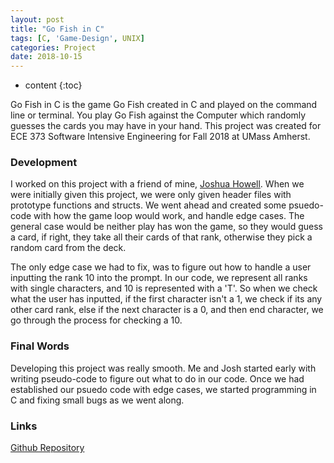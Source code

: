 ```yaml
---
layout: post
title: "Go Fish in C"
tags: [C, 'Game-Design', UNIX]
categories: Project
date: 2018-10-15
---
```


* content
{:toc}

Go Fish in C is the game Go Fish created in C and played on the command line or terminal. You play Go Fish against the Computer which randomly guesses the cards you may have in your hand. This project was created for ECE 373 Software Intensive Engineering for Fall 2018 at UMass Amherst.

### Development

I worked on this project with a friend of mine, <a href = "https://github.com/Parzival6">Joshua Howell</a>. When we were initially given this project, we were only given header files with prototype functions and structs. We went ahead and created some psuedo-code with how the game loop would work, and handle edge cases. The general case would be neither play has won the game, so they would guess a card, if right, they take all their cards of that rank, otherwise they pick a random card from the deck.

The only edge case we had to fix, was to figure out how to handle a user inputting the rank 10 into the prompt. In our code, we represent all ranks with single characters, and 10 is represented with a 'T'. So when we check what the user has inputted, if the first character isn't a 1, we check if its any other card rank, else if the next character is a 0, and then end character, we go through the process for checking a 10.

### Final Words

Developing this project was really smooth. Me and Josh started early with writing pseudo-code to figure out what to do in our code. Once we had established our psuedo code with edge cases, we started programming in C and fixing small bugs as we went along.

### Links

<a href = "https://github.com/anthonymendez/GoFish-in-C">Github Repository</a>